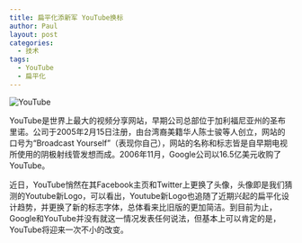 ```yaml
---
title: 扁平化添新军 YouTube换标
author: Paul
layout: post
categories:
  - 技术
tags:
  - YouTube
  - 扁平化
--- 
```



![YouTube](http://upy.chztv.com/2013-0709/youtube-newlogo.jpg)


YouTube是世界上最大的视频分享网站，早期公司总部位于加利福尼亚州的圣布里诺。公司于2005年2月15日注册，由台湾裔美籍华人陈士骏等人创立，网站的口号为&ldquo;Broadcast Yourself&rdquo;（表现你自己），网站的名称和标志皆是自早期电视所使用的阴极射线管发想而成。2006年11月，Google公司以16.5亿美元收购了YouTube。

近日，YouTube悄然在其Facebook主页和Twitter上更换了头像，头像即是我们猜测的Youtube新Logo，可以看出，Youtube新Logo也追随了近期兴起的扁平化设计趋势，并更换了新的标志字体，总体看来比旧版的更加简洁。到目前为止，Google和YouTube并没有就这一情况发表任何说法，但基本上可以肯定的是，YouTube将迎来一次不小的改变。

<!--more-->

<img style="display: block; margin-left: auto; margin-right: auto;" src="http://upy.chztv.com/2013-0709/youtube-facebook.jpg" alt="" />

<img style="display: block; margin-left: auto; margin-right: auto;" src="http://upy.chztv.com/2013-0709/youtube-twitter.jpg" alt="" />
